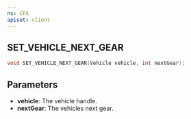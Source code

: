 ```yaml
---
ns: CFX
apiset: client
---
```

## SET_VEHICLE_NEXT_GEAR

```c
void SET_VEHICLE_NEXT_GEAR(Vehicle vehicle, int nextGear);
```


## Parameters
* **vehicle**: The vehicle handle.
* **nextGear**: The vehicles next gear.